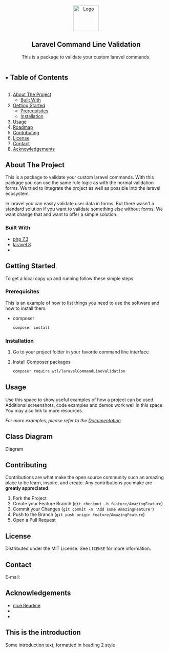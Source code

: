 <!--
#Laravel Command Line Validation

This is a package to validate your custom laravel commands. 
With this package you can use the same rule logic as with normal validation forms. 
We tried to integrate the project as well as possible into the laravel ecosystem.


In laravel you can easily validate user data in forms. 
But there wasn't a standard solution if you want to validate something else without forms. 
We want change that and want to offer a simple solution. 


##Getting Started

Require this package with composer.

###Prerequisites
php version

###Installing

###Usage


##Diagrams
##Acknowledgments
## License

The Laravel framework is open-sourced software licensed under the [MIT license](https://opensource.org/licenses/MIT).






Configuring Bash Alias Sail:
without: ./vendor/bin/sail up

alias sail='bash vendor/bin/sail'
sail up

usage
sail php artisan user:create -e ojdaj@gmail.com

best command use without =  (= is displayed by -b=a and space works with both options)

    //{email} == required
    //{--first_name=} == optional & default value NULL
    //--f| == shortcut can be used with: -f name
only use options no arguments

help:
sail php artisan user:create --help

-->






<!-- PROJECT LOGO -->
<br />
<p align="center">
  <a href="https://github.com/github_username/repo_name">
    <img src="https://img.pngio.com/validate-interface-searching-icon-png-and-vector-for-free-validate-png-512_511.png" alt="Logo" width="80" height="80">
  </a>

<h2 align="center">Laravel Command Line Validation </h2>

<p align="center">
    This is a package to validate your custom laravel commands.
</p>



<!-- TABLE OF CONTENTS -->
<details open="open">
  <summary><h2 style="display: inline-block">Table of Contents</h2></summary>
  <ol>
    <li>
      <a href="#about-the-project">About The Project</a>
      <ul>
        <li><a href="#built-with">Built With</a></li>
      </ul>
    </li>
    <li>
      <a href="#getting-started">Getting Started</a>
      <ul>
        <li><a href="#prerequisites">Prerequisites</a></li>
        <li><a href="#installation">Installation</a></li>
      </ul>
    </li>
    <li><a href="#usage">Usage</a></li>
    <li><a href="#class-diagram">Roadmap</a></li>
    <li><a href="#contributing">Contributing</a></li>
    <li><a href="#license">License</a></li>
    <li><a href="#contact">Contact</a></li>
    <li><a href="#acknowledgements">Acknowledgements</a></li>
  </ol>
</details>



<!-- ABOUT THE PROJECT -->
## About The Project

This is a package to validate your custom laravel commands.
With this package you can use the same rule logic as with the normal validation forms.
We tried to integrate the project as well as possible into the laravel ecosystem.


In laravel you can easily validate user data in forms.
But there wasn't a standard solution if you want to validate something else without forms.
We want change that and want to offer a simple solution.


### Built With

* [php 7.3]()
* [laravel 8]()
* []()



<!-- GETTING STARTED -->
## Getting Started

To get a local copy up and running follow these simple steps.

### Prerequisites

This is an example of how to list things you need to use the software and how to install them.
* composer
  ```sh
  composer install
  ```

### Installation

1. Go to your project folder in your favorite command line interface

2. Install Composer packages
   ```sh
   composer require wtl/laravelCommandLineValidation
   ```



<!-- USAGE EXAMPLES -->
## Usage

Use this space to show useful examples of how a project can be used. Additional screenshots, code examples and demos work well in this space. You may also link to more resources.

_For more examples, please refer to the [Documentation](https://example.com)_



<!-- CLASS DIAGRAM -->
## Class Diagram

Diagram



<!-- CONTRIBUTING -->
## Contributing

Contributions are what make the open source community such an amazing place to be learn, inspire, and create. Any contributions you make are **greatly appreciated**.

1. Fork the Project
2. Create your Feature Branch (`git checkout -b feature/AmazingFeature`)
3. Commit your Changes (`git commit -m 'Add some AmazingFeature'`)
4. Push to the Branch (`git push origin feature/AmazingFeature`)
5. Open a Pull Request



<!-- LICENSE -->
## License

Distributed under the MIT License. See `LICENSE` for more information.



<!-- CONTACT -->
## Contact

E-mail:

<!-- ACKNOWLEDGEMENTS -->
## Acknowledgements

* [nice Readme](https://github.com/othneildrew/Best-README-Template/blob/master/BLANK_README.md)
* []()
* []()





<!-- MARKDOWN LINKS & IMAGES -->
<!-- https://www.markdownguide.org/basic-syntax/#reference-style-links -->
[contributors-shield]: https://img.shields.io/github/contributors/github_username/repo.svg?style=for-the-badge
[contributors-url]: https://github.com/github_username/repo/graphs/contributors
[forks-shield]: https://img.shields.io/github/forks/github_username/repo.svg?style=for-the-badge
[forks-url]: https://github.com/github_username/repo/network/members
[stars-shield]: https://img.shields.io/github/stars/github_username/repo.svg?style=for-the-badge
[stars-url]: https://github.com/github_username/repo/stargazers
[issues-shield]: https://img.shields.io/github/issues/github_username/repo.svg?style=for-the-badge
[issues-url]: https://github.com/github_username/repo/issues
[license-shield]: https://img.shields.io/github/license/github_username/repo.svg?style=for-the-badge
[license-url]: https://github.com/github_username/repo/blob/master/LICENSE.txt
[linkedin-shield]: https://img.shields.io/badge/-LinkedIn-black.svg?style=for-the-badge&logo=linkedin&colorB=555
[linkedin-url]: https://linkedin.com/in/github_username

## This is the introduction <a name="introduction"></a>
Some introduction text, formatted in heading 2 style
